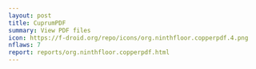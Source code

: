 ```yaml
---
layout: post
title: CuprumPDF
summary: View PDF files
icon: https://f-droid.org/repo/icons/org.ninthfloor.copperpdf.4.png
nflaws: 7
report: reports/org.ninthfloor.copperpdf.html
---
```

